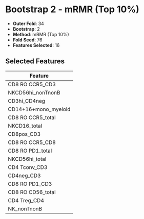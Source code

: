 # Bootstrap 2 - mRMR (Top 10%)

- **Outer Fold**: 34
- **Bootstrap**: 2
- **Method**: mRMR (Top 10%)
- **Fold Seed**: 76
- **Features Selected**: 16

## Selected Features

| Feature |
|---------|
| CD8 RO CCR5_CD3 |
| NKCD56hi_nonTnonB |
| CD3hi_CD4neg |
| CD14+16+mono_myeloid |
| CD8 RO CCR5_total |
| NKCD16_total |
| CD8pos_CD3 |
| CD8 RO CCR5_CD8 |
| CD8 RO PD1_total |
| NKCD56hi_total |
| CD4 Tconv_CD3 |
| CD4neg_CD3 |
| CD8 RO PD1_CD3 |
| CD8 RO CD56_total |
| CD4 Treg_CD4 |
| NK_nonTnonB |

